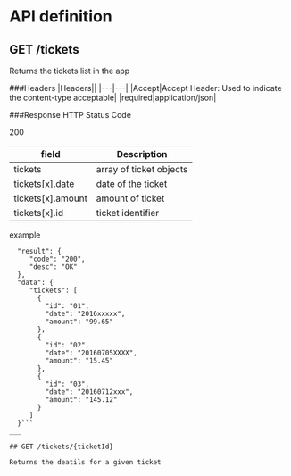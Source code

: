 # API definition

## GET /tickets
Returns the tickets list in the app

###Headers
|Headers||
|---|---|
|Accept|Accept Header: Used to indicate the content-type acceptable|
|required|application/json|

###Response
HTTP Status Code

200

|field|Description|
|---|---|
|tickets|array of ticket objects|
|tickets[x].date|date of the ticket|
|tickets[x].amount|amount of ticket|
|tickets[x].id|ticket identifier|

example

```{
  "result": {
     "code": "200",
     "desc": "OK"
  },
  "data": {
     "tickets": [
       {
         "id": "01",
         "date": "2016xxxxx",
         "amount": "99.65"
       },
       {
         "id": "02",
         "date": "20160705XXXX",
         "amount": "15.45"
       },
       {
         "id": "03",
         "date": "20160712xxx",
         "amount": "145.12"
       }
     ]
  }```
___

## GET /tickets/{ticketId}

Returns the deatils for a given ticket
